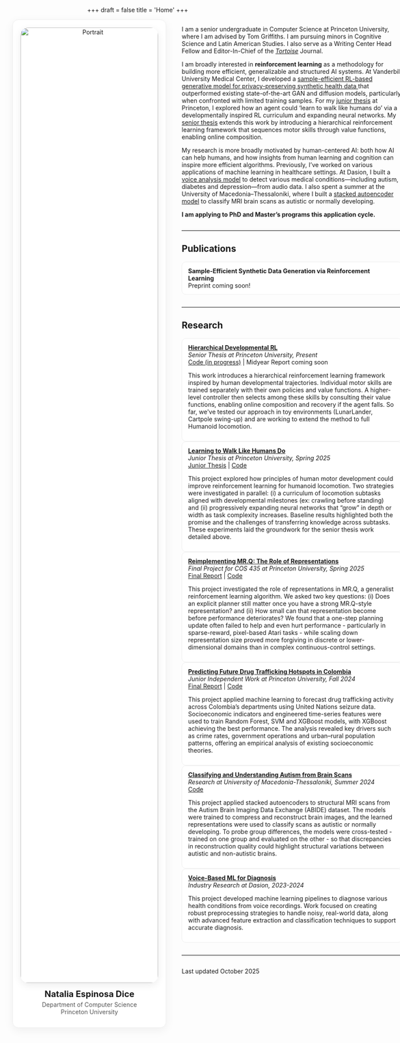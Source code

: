 +++
draft = false
title = 'Home'
+++
<div class="fullbleed push-right">
  <div class="two-col">
    <aside class="profile-card">
      <img src="/images/IMG_4823.png" alt="Portrait">
      <h3 class="profile-name">Natalia Espinosa Dice</h3>
      <p class="affil">
        Department of Computer Science<br>
        Princeton University
      </p>
      <div class="icon-row">
        <a href="/cv.pdf" title="CV"><i class="ai ai-cv"></i></a>
        <a href="https://scholar.google.com/citations?user=XXXXX" title="Google Scholar"><i class="ai ai-google-scholar"></i></a>
        <a href="https://github.com/natalia-espinosadice" title="GitHub"><i class="fab fa-github"></i></a>
        <a href="https://www.linkedin.com/in/natalia-espinosa-dice" title="LinkedIn"><i class="fab fa-linkedin"></i></a>
        <a href="mailto:nespinosadice22@gmail.com" title="Email"><i class="fas fa-envelope"></i></a>
      </div>
    </aside>
    <div class ="rightcol">
        <main class="content">
        <p>
            I am a senior undergraduate in Computer Science at Princeton University, where I am advised by Tom Griffiths. I am pursuing minors in Cognitive Science and Latin American Studies. I also serve as a Writing Center Head Fellow and Editor-In-Chief of the <a href="https://tortoise.princeton.edu/"><i>Tortoise</i></a> Journal.
        </p>
        <p>
            I am broadly interested in <strong>reinforcement learning</strong> as a methodology for building more efficient,
            generalizable and structured AI systems. At Vanderbilt University Medical Center, I developed a
            <a href="projects/#sample-efficient-synthetic-data-generation-via-reinforcement-learning">
            sample-efficient RL-based generative model for privacy-preserving synthetic health data
            </a>
            that outperformed existing state-of-the-art GAN and diffusion models, particularly when confronted with limited
            training samples. For my
            <a href="projects/#learning-to-walk-like-humans-do">junior thesis</a> at Princeton, I explored how an agent
            could ‘learn to walk like humans do’ via a developmentally inspired RL curriculum and expanding neural networks.
            My <a href="projects/#hierarchical-developmental-rl">senior thesis</a> extends this work by introducing a
            hierarchical reinforcement learning framework that sequences motor skills through value functions, enabling online
            composition. 
        </p>
        <p>
            My research is more broadly motivated by human-centered AI: both how AI can help humans, and how insights from human learning and cognition can inspire more efficient algorithms. Previously, I’ve worked on various applications of machine learning in healthcare settings. At Dasion, I built a
            <a href="projects/#voice-based-machine-learning-for-diagnosis">voice analysis model</a> to detect various medical conditions—including autism, diabetes and depression—from audio data. I also spent a summer at the University of Macedonia–Thessaloniki, where I built a
            <a href="projects/#classifying-and-understanding-autism-from-brain-scans">stacked autoencoder model</a> to classify MRI brain scans as autistic or normally developing.
        </p>
        <p>
        <strong>I am applying to PhD and Master’s programs this application cycle.</strong>
        </p>
        <hr style="border: 0; border-top: 1px solid #ddd; margin: 2em 0;">
        <h2>Publications</h2>
        <div class="pub-card">
          <strong>Sample-Efficient Synthetic Data Generation via Reinforcement Learning</strong><br>
          Preprint coming soon!
        </div>
        <hr style="border: 0; border-top: 1px solid #ddd; margin: 2em 0;">
        <h2>Research</h2>
        <div class="research">
          <div class="pub-card">
            <strong><a href="projects/#hierarchical-developmental-rl">Hierarchical Developmental RL</a></strong><br>
            <em>Senior Thesis at Princeton University, Present</em><br>
            <a href="https://github.com/natalia-espinosadice/hierarchical-developmental-locomotion">Code (in progress)</a> | Midyear Report coming soon
            <p>
              This work introduces a hierarchical reinforcement learning framework inspired by human developmental trajectories. Individual motor skills are trained separately with their own policies and value functions. A higher-level controller then selects among these skills by consulting their value functions, enabling online composition and recovery if the agent falls. So far, we've tested our approach in toy environments (LunarLander, Cartpole swing-up) and are working to extend the method to full Humanoid locomotion.
            </p>
          </div>
          <div class="pub-card">
            <strong><a href="projects/#learning-to-walk-like-humans-do">Learning to Walk Like Humans Do</a></strong><br>
            <em>Junior Thesis at Princeton University, Spring 2025</em><br>
            <a href="/juniorthesis_spring25.pdf">Junior Thesis</a> | 
            <a href="https://github.com/natalia-espinosadice/learning-to-walk-rl">Code</a>
            <p>
              This project explored how principles of human motor development could improve reinforcement learning for humanoid locomotion. 
              Two strategies were investigated in parallel: (i) a curriculum of locomotion subtasks aligned with developmental milestones 
              (ex: crawling before standing) and (ii) progressively expanding neural networks that “grow” in depth or width as task complexity increases. Baseline results highlighted both the promise and the challenges of transferring knowledge across subtasks. These experiments laid the groundwork for the senior thesis work detailed above.
            </p>
          </div>
          <div class="pub-card">
            <strong><a href="projects/#reimplementing-mrq-the-role-of-representations">Reimplementing MR.Q: The Role of Representations</a></strong><br>
            <em>Final Project for COS 435 at Princeton University, Spring 2025</em><br>
            <a href="/COS435_Final_Paper.pdf">Final Report</a> | 
            <a href="https://github.com/natalia-espinosadice/COS-435-RL-MrQ">Code</a>
            <p>
              This project investigated the role of representations in MR.Q, a generalist reinforcement learning algorithm. We asked two key questions: (i) Does an explicit planner still matter once you have a strong MR.Q-style representation? and (ii) How small can that representation become before performance deteriorates? We found that a one-step planning update often failed to help and even hurt performance - particularly in sparse-reward, pixel-based Atari tasks - while scaling down representation size proved more forgiving in discrete or lower-dimensional domains than in complex continuous-control settings.
            </p>
          </div>
          <div class="pub-card">
          <strong><a href="projects/#predicting-future-drug-trafficking-hotspots-in-colombia">Predicting Future Drug Trafficking Hotspots in Colombia</a></strong><br>
          <em>Junior Independent Work at Princeton University, Fall 2024</em><br>
          <a href="/iw_fall24.pdf">Final Report</a> | 
          <a href="https://github.com/natalia-espinosadice/predicting-drug-trafficking-hotspots">Code</a>
          <p>
            This project applied machine learning to forecast drug trafficking activity across Colombia’s departments using United Nations seizure data. Socioeconomic indicators and engineered time-series features were used to train Random Forest, SVM and XGBoost models, with XGBoost achieving the best performance. The analysis revealed key drivers such as crime rates, government operations and urban–rural population patterns, offering an empirical analysis of existing socioeconomic theories.
          </p>
          </div>
          <div class="pub-card">
            <strong><a href="projects/#classifying-and-understanding-autism-from-brain-scans">Classifying and Understanding Autism from Brain Scans</a></strong><br>
            <em>Research at University of Macedonia-Thessaloniki, Summer 2024</em><br>
            <a href="https://github.com/natalia-espinosadice/brainscan-autoencoder">Code</a>
            <p>
              This project applied stacked autoencoders to structural MRI scans from the Autism Brain Imaging Data Exchange (ABIDE) dataset. The models were trained to compress and reconstruct brain images, and the learned representations were used to classify scans as autistic or normally developing. To probe group differences, the models were cross-tested - trained on one group and evaluated on the other - so that discrepancies in reconstruction quality could highlight structural variations between autistic and non-autistic brains.
            </p>
          </div>
          <div class="pub-card">
          <strong><a href="projects/#voice-based-machine-learning-for-diagnosis">Voice-Based ML for Diagnosis</a></strong><br>
          <em>Industry Research at Dasion, 2023-2024</em>
          <p>
            This project developed machine learning pipelines to diagnose various health conditions from voice recordings. Work focused on creating robust preprocessing strategies to handle noisy, real-world data, along with advanced feature extraction and classification techniques to support accurate diagnosis.
          </p>
          </div>
        </div>
        <hr style="border: 0; border-top: 1px solid #ddd; margin: 2em 0;">
        Last updated October 2025
        </main>  
    </div>
  </div>
</div>
<style>
.fullbleed{
  width: min(1100px, 95vw);
  margin-left: calc(50% - min(1100px, 95vw)/2);
  margin-right: calc(50% - min(1100px, 95vw)/2);
}
.push-right{
  --offset: 120px; /* tweak 80–180px until it looks perfect */
  margin-left: calc(32% - min(1500px, 95vw)/2 + var(--offset));
  margin-right: calc(33% - min(1500px, 95vw)/2 - var(--offset));
}
.two-col{
  display: grid;
  grid-template-columns: 360px 1fr;  /* sidebar + main */
  gap: 36px;
  align-items: start;
}
.profile-card{
  position: sticky; top: 24px;
  border-radius: 14px; padding: 18px; border: 1px solid #eee;
  box-shadow: 0 6px 22px rgba(0,0,0,.06); background:#fff;
  text-align: center;
}
.profile-card img{
  width: 100%; border-radius: 18px; display: block; margin-bottom: 14px;
  box-shadow: 0 5px 18px rgba(0,0,0,.08);
}
.profile-name{ font-size: 1.25rem; margin: 8px 0 4px; }
.affil{ color:#555; margin: 0 0 8px; }
.icon-row{ display:flex; justify-content:center; gap:16px; margin-top:10px; font-size:1.5rem; }
.icon-row a{ color:#2b4dbd; }
.icon-row a:hover{ transform: translateY(-2px); transition: .15s ease; }
.rightcol{
  display:flex;
  flex-direction:column;
  gap:12px;              
  margin:0;
}
.pubs{ margin:0; padding:0; }
.pubs::before{
  content:"";
  display:block;
  height:1px;
  background:#ddd;
  margin: 6px 0 10px;
}
.pubs h2{
  margin:0 0 8px !important;
  line-height:1.2;
}
.pub-card{
  border:1px solid #eee; background:#fff;
  border-radius:10px; padding:12px 14px;
}
@media (max-width: 900px){
  .two-col{ grid-template-columns: 1fr; }
  .profile-card{ position: static; }
}
</style>
